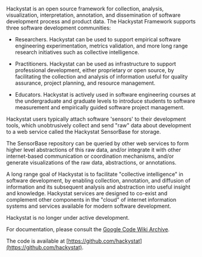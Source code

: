 Hackystat is an open source framework for collection, analysis, visualization, interpretation, annotation, and dissemination of software development process and product data. The Hackystat Framework supports three software development communities:

  * Researchers. Hackystat can be used to support empirical software engineering experimentation, metrics validation, and more long range research initiatives such as collective intelligence.

  * Practitioners. Hackystat can be used as infrastructure to support professional development, either proprietary or open source, by facilitating the collection and analysis of information useful for quality assurance, project planning, and resource management.

  * Educators. Hackystat is actively used in software engineering courses at the undergraduate and graduate levels to introduce students to software measurement and empirically guided software project management.

Hackystat users typically attach software 'sensors' to their development tools, which unobtrusively collect and send "raw" data about development to a web service called the Hackystat SensorBase for storage.

The SensorBase repository can be queried by other web services to form higher level abstractions of this raw data, and/or integrate it with other internet-based communication or coordination mechanisms, and/or generate visualizations of the raw data, abstractions, or annotations.

A long range goal of Hackystat is to facilitate "collective intelligence" in software development, by enabling collection, annotation, and diffusion of information and its subsequent analysis and abstraction into useful insight and knowledge. Hackystat services are designed to co-exist and complement other components in the "cloud" of internet information systems and services available for modern software development.

Hackystat is no longer under active development. 

For documentation, please consult the [Google Code Wiki Archive](https://code.google.com/archive/p/hackystat/wikis).

The code is available at [https://github.com/hackystat](https://github.com/hackystat).